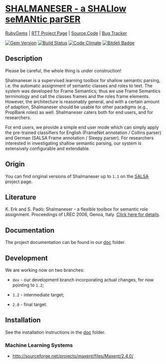 # [SHALMANESER - a SHALlow seMANtic parSER](http://www.coli.uni-saarland.de/projects/salsa/shal/)

[RubyGems](http://rubygems.org/gems/shalmaneser) | [RTT Project Page](http://bu.chsta.be/projects/shalmaneser/) |
[Source Code](https://github.com/arbox/shalmaneser) | [Bug Tracker](https://github.com/arbox/shalmaneser/issues)

[<img src="https://badge.fury.io/rb/shalmaneser.png" alt="Gem Version" />](http://badge.fury.io/rb/shalmaneser)
[<img src="https://travis-ci.org/arbox/shalmaneser.png" alt="Build Status" />](https://travis-ci.org/arbox/shalmaneser)
[<img src="https://codeclimate.com/github/arbox/shalmaneser.png" alt="Code Climate" />](https://codeclimate.com/github/arbox/shalmaneser)
[<img alt="Bitdeli Badge" src="https://d2weczhvl823v0.cloudfront.net/arbox/shalmaneser/trend.png" />](https://bitdeli.com/free)

## Description

Please be careful, the whole thing is under construction!

Shalmaneser is a supervised learning toolbox for shallow semantic parsing, i.e. the automatic assignment of semantic classes and roles to text. The system was developed for Frame Semantics; thus we use Frame Semantics terminology and call the classes frames and the roles frame elements. However, the architecture is reasonably general, and with a certain amount of adaption, Shalmaneser should be usable for other paradigms (e.g., PropBank roles) as well. Shalmaneser caters both for end users, and for researchers.

For end users, we provide a simple end user mode which can simply apply the pre-trained classifiers for English (FrameNet annotation / Collins parser) and German (SALSA Frame annotation / Sleepy parser). For researchers interested in investigating shallow semantic parsing, our system is extensively configurable and extendable.

## Origin
You can find original versions of Shalmaneser up to ``1.1`` on the [SALSA](http://www.coli.uni-saarland.de/projects/salsa/shal/) project page.

## Literature

K. Erk and S. Padó: Shalmaneser - a flexible toolbox for semantic role assignment. Proceedings of LREC 2006, Genoa, Italy. [Click here for details](http://www.nlpado.de/~sebastian/pub/papers/lrec06_erk.pdf).

## Documentation

The project documentation can be found in our [doc](doc/index.md) folder.

## Development

We are working now on two branches:

- ``dev`` - our development branch incorporating actual changes, for now pointing to ``1.2``;

- ``1.2`` - intermediate target;

- ``2.0`` - final target.

## Installation

See the installation instructions in the [doc](doc/index.md#installation) folder.

### Machine Learning Systems

- http://sourceforge.net/projects/maxent/files/Maxent/2.4.0/


